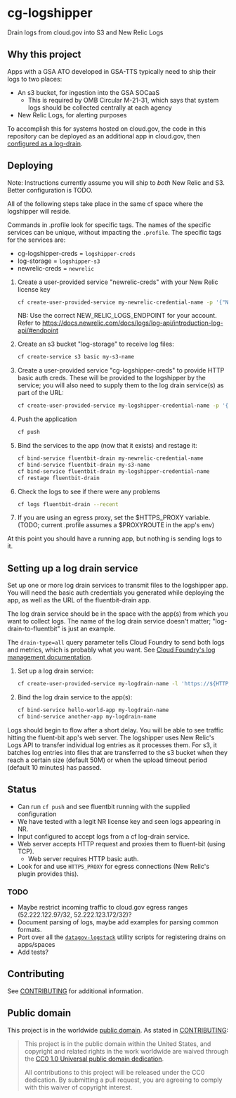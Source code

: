 # cg-logshipper

Drain logs from cloud.gov into S3 and New Relic Logs
## Why this project

Apps with a GSA ATO developed in GSA-TTS typically need to ship their logs to two places:

- An s3 bucket, for ingestion into the GSA SOCaaS
  - This is required by OMB Circular M-21-31, which says that system logs should be collected centrally at each agency
- New Relic Logs, for alerting purposes

To accomplish this for systems hosted on cloud.gov, the code in this repository can be deployed as an additional app in cloud.gov, then [configured as a log-drain](https://docs.cloudfoundry.org/devguide/services/log-management.html#user-provided).

## Deploying

Note: Instructions currently assume you will ship to _both_ New Relic and S3. Better configuration is TODO.

All of the following steps take place in the same cf space where the logshipper will reside.

Commands in .profile look for specific tags. The names of the specific services can be unique, without impacting the `.profile`. The specific tags for the services are:
- cg-logshipper-creds = `logshipper-creds`
- log-storage = `logshipper-s3`
- newrelic-creds = `newrelic`

1. Create a user-provided service "newrelic-creds" with your New Relic license key
    ```sh
    cf create-user-provided-service my-newrelic-credential-name -p '{"NEW_RELIC_LICENSE_KEY":"[your key]", "NEW_RELIC_LOGS_ENDPOINT": "[your endpoint]"}'
    ```
    NB: Use the correct NEW_RELIC_LOGS_ENDPOINT for your account. Refer to https://docs.newrelic.com/docs/logs/log-api/introduction-log-api/#endpoint

2. Create an s3 bucket "log-storage" to receive log files:
    ```sh
    cf create-service s3 basic my-s3-name
    ```

3. Create a user-provided service "cg-logshipper-creds" to provide HTTP basic auth creds. These will be provided to the logshipper by the service; you will also need to supply them to the log drain service(s) as part of the URL:
    ```sh
    cf create-user-provided-service my-logshipper-credential-name -p '{"HTTP_USER": "Some_username_you_provide", "HTTP_PASS": "Some_password"}'
    ```

4. Push the application
    ```sh
    cf push
    ```

5. Bind the services to the app (now that it exists) and restage it:
    ```sh
    cf bind-service fluentbit-drain my-newrelic-credential-name
    cf bind-service fluentbit-drain my-s3-name
    cf bind-service fluentbit-drain my-logshipper-credential-name
    cf restage fluentbit-drain
    ```

6. Check the logs to see if there were any problems
    ```sh
    cf logs fluentbit-drain --recent
    ```

7. If you are using an egress proxy, set the $HTTPS_PROXY variable. (TODO; current .profile assumes a $PROXYROUTE in the app's env)

At this point you should have a running app, but nothing is sending logs to it.

## Setting up a log drain service

Set up one or more log drain services to transmit files to the logshipper app. You will need the basic auth credentials you generated while deploying the app, as well as the URL of the fluentbit-drain app.

The log drain service should be in the space with the app(s) from which you want to collect logs. The name of the log drain service doesn't matter; "log-drain-to-fluentbit" is just an example.

The `drain-type=all` query parameter tells Cloud Foundry to send both logs and metrics, which is probably what you want. See [Cloud Foundry's log management documentation](https://docs.cloudfoundry.org/devguide/services/log-management.html#:~:text=Where%20%60DRAIN%2DTYPE%2DVALUE%60%20is%20one%20of%20the%20following%3A).

1. Set up a log drain service:
    ```sh
    cf create-user-provided-service my-logdrain-name -l 'https://${HTTP_USER}:${HTTP_PASS}@fluentbit-drain-some-random-words.app.cloud.gov/?drain-type=all'
    ```

2. Bind the log drain service to the app(s):
    ```sh
    cf bind-service hello-world-app my-logdrain-name
    cf bind-service another-app my-logdrain-name
    ```

Logs should begin to flow after a short delay. You will be able to see traffic hitting the fluent-bit app's web server. The logshipper uses New Relic's Logs API to transfer individual log entries as it processes them. For s3, it batches log entries into files that are transferred to the s3 bucket when they reach a certain size (default 50M) or when the upload timeout period (default 10 minutes) has passed.

## Status

- Can run `cf push` and see fluentbit running with the supplied configuration
- We have tested with a legit NR license key and seen logs appearing in NR.
- Input configured to accept logs from a cf log-drain service.
- Web server accepts HTTP request and proxies them to fluent-bit (using TCP).
  - Web server requires HTTP basic auth.
- Look for and use `HTTPS_PROXY` for egress connections (New Relic's plugin provides this).

### TODO

- Maybe restrict incoming traffic to cloud.gov egress ranges (52.222.122.97/32, 52.222.123.172/32)?
- Document parsing of logs, maybe add examples for parsing common formats.
- Port over all the [`datagov-logstack`](https://github.com/GSA/datagov-logstack) utility scripts for registering drains on apps/spaces
- Add tests?

## Contributing

See [CONTRIBUTING](CONTRIBUTING.md) for additional information.

## Public domain

This project is in the worldwide [public domain](LICENSE.md). As stated in [CONTRIBUTING](CONTRIBUTING.md):

> This project is in the public domain within the United States, and copyright and related rights in the work worldwide are waived through the [CC0 1.0 Universal public domain dedication](https://creativecommons.org/publicdomain/zero/1.0/).
>
> All contributions to this project will be released under the CC0 dedication. By submitting a pull request, you are agreeing to comply with this waiver of copyright interest.
